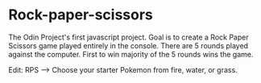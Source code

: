 # Rock-paper-scissors

The Odin Project's first javascript project. Goal is to create a Rock Paper Scissors game played entirely in the console. There are 5 rounds played against the computer. First to win majority of the 5 rounds wins the game.

Edit: RPS --> Choose your starter Pokemon from fire, water, or grass.